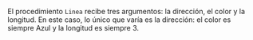 El procedimiento `Linea` recibe tres argumentos: la dirección, el color y la longitud. En este caso, lo único que varía es la dirección: el color es siempre Azul y la longitud es siempre 3.